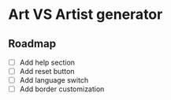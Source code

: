 # Art VS Artist generator

## Roadmap
- [ ] Add help section
- [ ] Add reset button
- [ ] Add language switch
- [ ] Add border customization